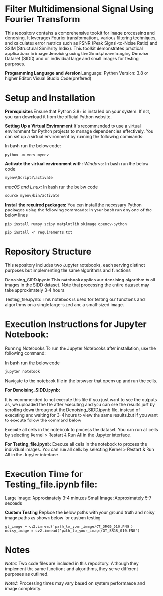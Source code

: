 # Filter Multidimensional Signal Using Fourier Transform

This repository contains a comprehensive toolkit for image processing and denoising. It leverages Fourier transformations, various filtering techniques, and calculates error metrics such as PSNR (Peak Signal-to-Noise Ratio) and SSIM (Structural Similarity Index). This toolkit demonstrates practical applications in image denoising using the Smartphone Imaging Denoise Dataset (SIDD) and on individual large and small images for testing purposes.

**Programming Language and Version**
Language: Python
Version: 3.8 or higher
Editor: Visual Studio Code(prefered)

# Setup and Installation
**Prerequisites**
Ensure that Python 3.8+ is installed on your system. If not, you can download it from the official Python website.

**Setting Up a Virtual Environment**
It's recommended to use a virtual environment for Python projects to manage dependencies effectively. You can set up a virtual environment by running the following commands:

In bash run the below code:
```
python -m venv myenv
```


**Activate the virtual environment with:**
*Windows:*
In bash run the below code:
```
myenv\Scripts\activate
```
*macOS and Linux:*
In bash run the below code
```
source myenv/bin/activate
```
**Install the required packages:**
You can install the necessary Python packages using the following commands:
In your bash run any one of the below lines
```
pip install numpy scipy matplotlib skimage opencv-python
```
                
```
pip install -r requirements.txt
```

# Repository Structure
This repository includes two Jupyter notebooks, each serving distinct purposes but implementing the same algorithms and functions:

Denoising_SIDD.ipynb: This notebook applies our denoising algorithm to all images in the SIDD dataset. Note that processing the entire dataset may take approximately 3-4 hours.

Testing_file.ipynb: This notebook is used for testing our functions and algorithms on a single large-sized and a small-sized image.

# Execution Instructions for Jupyter Notebook:
Running Notebooks
To run the Jupyter Notebooks after installation, use the following command:

In bash run the below code
```
jupyter notebook
```

Navigate to the notebook file in the browser that opens up and run the cells.

**For Denoising_SIDD.ipynb:**

It is recommended to not execute this file if you just want to see the outputs as, we uploaded the file after executing and you can see the results just by scrolling down throughout the Denoising_SIDD.ipynb file, instead of executing and waiting for 3-4 hours to view the same results.but if you want to execute follow the command below

Execute all cells in the notebook to process the dataset. You can run all cells by selecting Kernel > Restart & Run All in the Jupyter interface.

**For Testing_file.ipynb:**
Execute all cells in the notebook to process the individual images. You can run all cells by selecting Kernel > Restart & Run All in the Jupyter interface. 

# Execution Time for Testing_file.ipynb file:

Large Image: Approximately 3-4 minutes
Small Image: Approximately 5-7 seconds

**Custom Testing**
Replace the below paths with your ground truth and noisy image paths as shown below for custom testing
```
gt_image = cv2.imread('path_to_your_image/GT_SRGB_010.PNG')
noisy_image = cv2.imread('path_to_your_image/GT_SRGB_010.PNG')
```
# Notes

*Note1:* Two code files are included in this repository. Although they implement the same functions and algorithms, they serve different purposes as outlined.

*Note2:* Processing times may vary based on system performance and image complexity.




